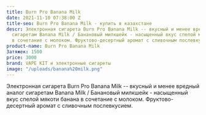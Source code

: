 ```yaml
---
title: Burn Pro Banana Milk
date: 2021-11-10 07:38:00 Z
title-seo: Burn Pro Banana Milk - купить в казахстане
descr: Электронная сигарета Burn Pro Banana Milk -- вкусный и менее вредный аналог
  сигаретам Banana Milk / Банановый милкшейк - насыщенный вкус спелой мякоти банана
  в сочетание с молоком. Фруктово-десертный аромат с сливочным послевкусием.
product-name: Burn Pro Banana Milk
Затяжек: 1500
price: 3000
brand: VAPE KIT и электронные сигареты
image: "/uploads/banana%20milk.png"
---
```


Электронная сигарета Burn Pro Banana Milk -- вкусный и менее вредный аналог сигаретам Banana Milk / Банановый милкшейк - насыщенный вкус спелой мякоти банана в сочетание с молоком. Фруктово-десертный аромат с сливочным послевкусием.